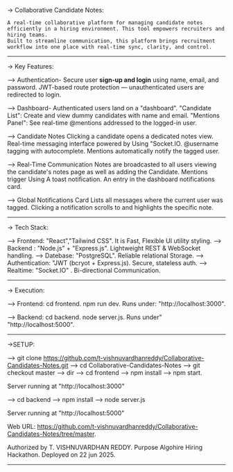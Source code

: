 -> Collaborative Candidate Notes:

	A real-time collaborative platform for managing candidate notes efficiently in a hiring environment. This tool empowers recruiters and hiring teams.
	Built to streamline communication, this platform brings recruitment workflow into one place with real-time sync, clarity, and control.


---------------------------------------------------------------------------------------------------------------

-> Key Features:

-->  Authentication-
 	Secure user **sign-up and login** using name, email, and password.
 	JWT-based route protection — unauthenticated users are redirected to login.
  
-->  Dashboard-
   	Authenticated users land on a "dashboard".
	"Candidate List": Create and view dummy candidates with name and email.
	"Mentions Panel": See real-time @mentions addressed to the logged-in user.

-->  Candidate Notes
	 Clicking a candidate opens a dedicated notes view.
	 Real-time messaging interface powered by Using "Socket.IO.
	 @username tagging with autocomplete.
	 Mentions automatically notify the tagged user.

-->  Real-Time Communication
	 Notes are broadcasted to all users viewing the candidate's notes page as well as adding the Candidate.
	 Mentions trigger Using A toast notification.
  	 An entry in the dashboard notifications card.

-->  Global Notifications Card
	 Lists all messages where the current user was tagged.
	 Clicking a notification scrolls to and highlights the specific note.

-------------------------------------------------------------------------------------------------

-> Tech Stack:

--> Frontend: "React","Tailwind CSS". It is Fast, Flexible UI utility styling.
--> Backend : "Node.js" + "Express.js".  Lightweight REST & WebSocket handling.
--> Datebase: "PostgreSQL". Reliable relational Storage.
--> Authentication: "JWT (bcryot + Express.js). Secure, stateless auth.
--> Realtime: "Socket.IO" . Bi-directional Communication.
     

---------------------------------------------------------------------------------------------------	

-> Execution:

--> Frontend: cd frontend.
	      npm run dev.
	      Runs under: "http://localhost:3000".

--> Backend: cd backend.
	     node server.js.
	     Runs under" "http://localhost:5000".



---------------------------------------------------------------------------------------------------

->SETUP:

--> git clone https://github.com/t-vishnuvardhanreddy/Collaborative-Candidates-Notes.git
--> cd Collaborative-Candidates-Notes
--> git checkout master
--> dir
--> cd frontend 
--> npm install
--> npm start.

Server running at "http://localhost:3000"


--> cd backend
--> npm install
--> node server.js

Server running at "http://localhost:5000"


Web URL: https://github.com/t-vishnuvardhanreddy/Collaborative-Candidates-Notes/tree/master.


Authorized by T. VISHNUVARDHAN REDDY.
Purpose Algohire Hiring Hackathon.
Deployed on 22 jun 2025.

-----------------------------------------------------------------------------------------------

